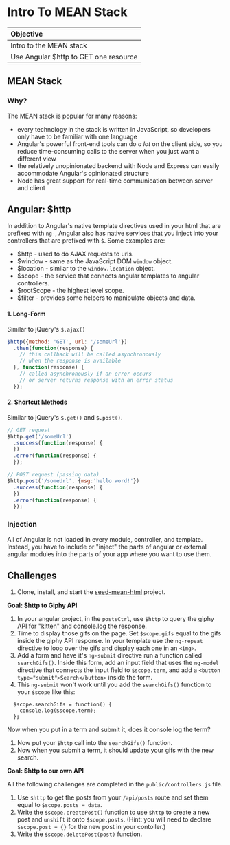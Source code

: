 # Intro To MEAN Stack

| Objective |
| :--- |
| Intro to the MEAN stack |
| Use Angular $http to GET one resource |

## MEAN Stack

### Why?

The MEAN stack is popular for many reasons:

  - every technology in the stack is written in JavaScript, so developers only have to be familiar with one language   
  - Angular's powerful front-end tools can do *a lot* on the client side, so you reduce time-consuming calls to the server when you just want a different view   
  - the relatively unopinionated backend with Node and Express can easily accommodate Angular's opinionated structure   
  - Node has great support for real-time communication between server and client   




## Angular: $http

In addition to Angular's native template directives used in your html that are prefixed with `ng-`, Angular also has native services that you inject into your controllers that are prefixed with `$`. Some examples are:

* $http - used to do AJAX requests to urls.
* $window - same as the JavaScript DOM `window` object.
* $location - similar to the `window.location` object.
* $scope - the service that connects angular templates to angular controllers.
* $rootScope - the highest level scope.
* $filter - provides some helpers to manipulate objects and data.

#### 1. Long-Form

Similar to jQuery's `$.ajax()`

```js
$http({method: 'GET', url: '/someUrl'})
  .then(function(response) {
    // this callback will be called asynchronously
    // when the response is available
  }, function(response) {
    // called asynchronously if an error occurs
    // or server returns response with an error status
  });
```

#### 2. Shortcut Methods

Similar to jQuery's `$.get()` and `$.post()`.

```js
// GET request
$http.get('/someUrl')
  .success(function(response) {
  })
  .error(function(response) {
  });
```

```js
// POST request (passing data)
$http.post('/someUrl', {msg:'hello word!'})
  .success(function(response) {
  })
  .error(function(response) {
  });
```

### Injection

All of Angular is not loaded in every module, controller, and template. Instead, you have to include or "inject" the parts of angular or external angular modules into the parts of your app where you want to use them.

## Challenges

1. Clone, install, and start the [seed-mean-html](https://github.com/sf-wdi-22-23/seed-mean-html) project.

**Goal: $http to Giphy API**

1. In your angular project, in the `postsCtrl`, use `$http` to query the giphy API for "kitten" and console.log the response.
1. Time to display those gifs on the page. Set `$scope.gifs` equal to the gifs inside the giphy API response. In your template use the `ng-repeat` directive to loop over the gifs and display each one in an `<img>`.
1. Add a form and have it's `ng-submit` directive run a function called `searchGifs()`. Inside this form, add an input field that uses the `ng-model` directive that connects the input field to `$scope.term`, and add a `<button type="submit">Search</button>` inside the form.
1. This `ng-submit` won't work until you add the `searchGifs()` function to your `$scope` like this:
  ```
    $scope.searchGifs = function() {
      console.log($scope.term);
    };
  ```
  Now when you put in a term and submit it, does it console log the term?
1. Now put your `$http` call into the `searchGifs()` function.
1. Now when you submit a term, it should update your gifs with the new search.

**Goal: $http to our own API**

All the following challenges are completed in the `public/controllers.js` file.

1. Use `$http` to get the posts from your `/api/posts` route and set them equal to `$scope.posts = data`.
2. Write the `$scope.createPost()` function to use `$http` to create a new post and `unshift` it onto `$scope.posts`. (Hint: you will need to declare `$scope.post = {}` for the new post in your contoller.)
3. Write the `$scope.deletePost(post)` function.
